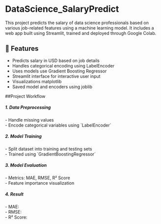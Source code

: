 # DataScience_SalaryPredict

This project predicts the salary of data science professionals based on various job-related features using a machine learning model. It includes a web app built using Streamlit, trained and deployed through Google Colab.

## 🚀 Features

- Predicts salary in USD based on job details
- Handles categorical encoding using LabelEncoder
- Uses models use Gradient Boosting Regressor
- Streamlit interface for interactive user input
- Visualizations matplotlib
- Saved model and encoders using joblib


##Project Workflow

<h5>1. Data Preprocessing</h5>
   - Handle missing values<br>
   - Encode categorical variables using `LabelEncoder`<br>
  

<h5>2. Model Training</h5>
   - Split dataset into training and testing sets<br>
   - Trained using `GradientBoostingRegressor`<br>

<h5>3. Model Evaluation</h5>
   - Metrics: MAE, RMSE, R² Score<br>
   - Feature importance visualization<br>

<h5>4. Result</h5>
   - MAE:  <br>
   - RMSE: <br>
   - R² Score:<br>
